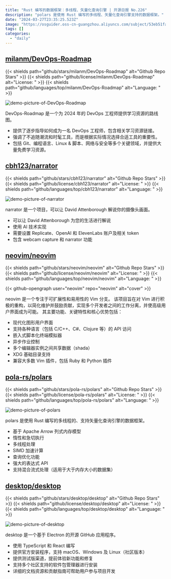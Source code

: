 ```yaml
---
title: "Rust 编写的数据框架：多线程、矢量化查询引擎 | 开源日报 No.226"
description: "polars 是使用 Rust 编写的多线程、矢量化查询引擎支持的数据框架。"
date: "2024-03-27T23:35:25.523Z"
image: "https://osguider.oss-cn-guangzhou.aliyuncs.com/subject/53eb51fa99d108e3ad02c1fd9ea8bcdc.png"
tags: []
categories:
  - "daily"
---
```


## [milanm/DevOps-Roadmap](https://github.com/milanm/DevOps-Roadmap)

{{< shields path="github/stars/milanm/DevOps-Roadmap" alt="Github Repo Stars" >}} {{< shields path="github/license/milanm/DevOps-Roadmap" alt="License: " >}} {{< shields path="github/languages/top/milanm/DevOps-Roadmap" alt="Language: " >}}

![demo-picture-of-DevOps-Roadmap](https://static.osguider.com/subject/github/milanm/DevOps-Roadmap/85af2b25fa6c6fd8c559d476dd7e4a55.png)

DevOps-Roadmap 是一个为 2024 年的 DevOps 工程师提供学习资源的路线图。

- 提供了逐步指导如何成为一名 DevOps 工程师，包含相关学习资源链接。
- 强调了不追随潮流和时髦工具，而是根据实际情况选择合适工具的重要性。
- 包括 Git、编程语言、Linux & 脚本、网络与安全等多个关键领域，并提供大量免费学习资源。
  
## [cbh123/narrator](https://github.com/cbh123/narrator)

{{< shields path="github/stars/cbh123/narrator" alt="Github Repo Stars" >}} {{< shields path="github/license/cbh123/narrator" alt="License: " >}} {{< shields path="github/languages/top/cbh123/narrator" alt="Language: " >}}

![demo-picture-of-narrator](https://picgo-daily.oss-cn-guangzhou.aliyuncs.com/picgo-daily/2024/eb6e4b3287915f8785c4b7098e7fc742.png)

narrator 是一个项目，可以让 David Attenborough 解说你的摄像头画面。

- 可以让 David Attenborough 为您的生活进行解说
- 使用 AI 技术实现
- 需要设置 Replicate、OpenAI 和 ElevenLabs 账户及相关 token
- 包含 webcam capture 和 narrator 功能
  
## [neovim/neovim](https://github.com/neovim/neovim)

{{< shields path="github/stars/neovim/neovim" alt="Github Repo Stars" >}} {{< shields path="github/license/neovim/neovim" alt="License: " >}} {{< shields path="github/languages/top/neovim/neovim" alt="Language: " >}}

{{< github-opengraph user="neovim" repo="neovim" alt="cover" >}}

neovim 是一个专注于可扩展性和易用性的 Vim 分支。
该项目旨在对 Vim 进行积极的重构，以简化维护并鼓励贡献，实现多个开发者之间的工作分离，并使高级用户界面成为可能。
其主要功能、关键特性和核心优势包括：

- 现代化图形用户界面
- 支持各种语言（包括 C/C++、C#、Clojure 等）的 API 访问
- 嵌入式脚本化终端模拟器
- 异步作业控制
- 多个编辑器实例之间共享数据（shada）
- XDG 基础目录支持
- 兼容大多数 Vim 插件，包括 Ruby 和 Python 插件
  
## [pola-rs/polars](https://github.com/pola-rs/polars)

{{< shields path="github/stars/pola-rs/polars" alt="Github Repo Stars" >}} {{< shields path="github/license/pola-rs/polars" alt="License: " >}} {{< shields path="github/languages/top/pola-rs/polars" alt="Language: " >}}

![demo-picture-of-polars](https://static.osguider.com/subject/github/pola-rs/polars/8ebbc1b907e6932b1b6ff8682a1b617e.svg)

polars 是使用 Rust 编写的多线程的、支持矢量化查询引擎的数据框架。

- 基于 Apache Arrow 列式内存模型
- 惰性和急切执行
- 多线程处理
- SIMD 加速计算
- 查询优化功能
- 强大的表达式 API
- 支持混合流式处理（适用于大于内存大小的数据集）
  
## [desktop/desktop](https://github.com/desktop/desktop)

{{< shields path="github/stars/desktop/desktop" alt="Github Repo Stars" >}} {{< shields path="github/license/desktop/desktop" alt="License: " >}} {{< shields path="github/languages/top/desktop/desktop" alt="Language: " >}}

![demo-picture-of-desktop](https://static.osguider.com/subject/github/desktop/desktop/4e159d821ce068fddd905eee93723e02.png)

desktop 是一个基于 Electron 的开源 GitHub 应用程序。

- 使用 TypeScript 和 React 编写
- 提供官方安装程序，支持 macOS、Windows 及 Linux（社区版本）
- 提供测试版渠道，提前体验新功能和修复
- 支持多个社区支持的软件包管理器进行安装
- 详细的文档资源和贡献指南可帮助用户参与项目开发
  

